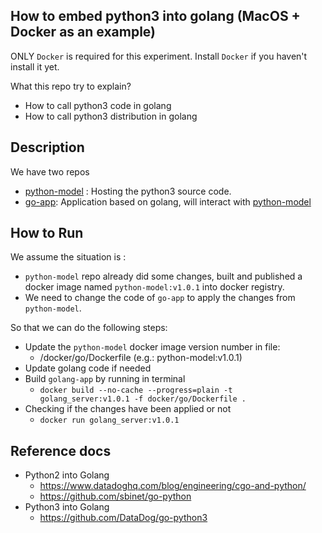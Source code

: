 ## How to embed python3 into golang (MacOS + Docker as an example)

ONLY `Docker` is required for this experiment. Install `Docker` if you haven't install it yet.

What this repo try to explain?

- How to call python3 code in golang
- How to call python3 distribution in golang

## Description

We have two repos

- [python-model](https://github.com/denghejun/python-model) : Hosting the python3 source code.
- [go-app](https://github.com/denghejun/python-in-go): Application based on golang, will interact
  with [python-model](https://github.com/denghejun/python-model)

## How to Run

We assume the situation is :

- `python-model` repo already did some changes, built and published a docker image named `python-model:v1.0.1` into
  docker registry.
- We need to change the code of `go-app` to apply the changes from `python-model`.

So that we can do the following steps:

- Update the `python-model` docker image version number in file: 
    - /docker/go/Dockerfile (e.g.: python-model:v1.0.1)
- Update golang code if needed
- Build `golang-app` by running in
  terminal
    - `docker build --no-cache --progress=plain -t golang_server:v1.0.1 -f docker/go/Dockerfile .`
- Checking if the changes have been applied or not
    - `docker run golang_server:v1.0.1`

## Reference docs

- Python2 into Golang
    - https://www.datadoghq.com/blog/engineering/cgo-and-python/
    - https://github.com/sbinet/go-python
- Python3 into Golang
    - https://github.com/DataDog/go-python3
  